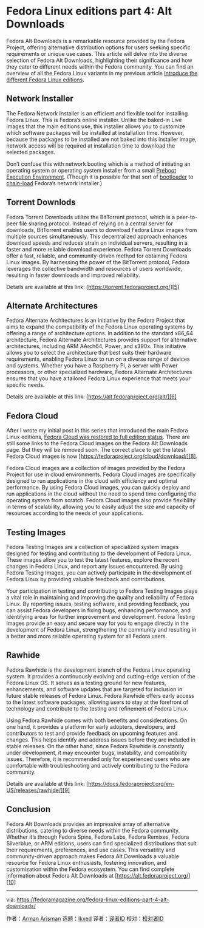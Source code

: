 [#]: subject: "Fedora Linux editions part 4: Alt Downloads"
[#]: via: "https://fedoramagazine.org/fedora-linux-editions-part-4-alt-downloads/"
[#]: author: "Arman Arisman https://fedoramagazine.org/author/armanwu/"
[#]: collector: "lkxed"
[#]: translator: " "
[#]: reviewer: " "
[#]: publisher: " "
[#]: url: " "

Fedora Linux editions part 4: Alt Downloads
======

Fedora Alt Downloads is a remarkable resource provided by the Fedora Project, offering alternative distribution options for users seeking specific requirements or unique use cases. This article will delve into the diverse selection of Fedora Alt Downloads, highlighting their significance and how they cater to different needs within the Fedora community. You can find an overview of all the Fedora Linux variants in my previous article [Introduce the different Fedora Linux editions][1].

## Network Installer

The Fedora Network Installer is an efficient and flexible tool for installing Fedora Linux. This is Fedora’s online installer. Unlike the baked-in Live images that the main editions use, this installer allows you to customize which software packages will be installed at installation time. However, because the packages to be installed are not baked into this installer image, network access will be required at installation time to download the selected packages.

Don’t confuse this with network booting which is a method of initiating an operating system or operating system installer from a small [Preboot Execution Environment][2]. (Though it is possible for that sort of [bootloader][3] to [chain-load][4] Fedora’s network installer.)

## Torrent Downlods

Fedora Torrent Downloads utilize the BitTorrent protocol, which is a peer-to-peer file sharing protocol. Instead of relying on a central server for downloads, BitTorrent enables users to download Fedora Linux images from multiple sources simultaneously. This decentralized approach enhances download speeds and reduces strain on individual servers, resulting in a faster and more reliable download experience. Fedora Torrent Downloads offer a fast, reliable, and community-driven method for obtaining Fedora Linux images. By harnessing the power of the BitTorrent protocol, Fedora leverages the collective bandwidth and resources of users worldwide, resulting in faster downloads and improved reliability.

Details are available at this link: [https://torrent.fedoraproject.org/][5]

## Alternate Architectures

Fedora Alternate Architectures is an initiative by the Fedora Project that aims to expand the compatibility of the Fedora Linux operating systems by offering a range of architecture options. In addition to the standard x86_64 architecture, Fedora Alternate Architectures provides support for alternative architectures, including ARM AArch64, Power, and s390x. This initiative allows you to select the architecture that best suits their hardware requirements, enabling Fedora Linux to run on a diverse range of devices and systems. Whether you have a Raspberry Pi, a server with Power processors, or other specialized hardware, Fedora Alternate Architectures ensures that you have a tailored Fedora Linux experience that meets your specific needs.

Details are available at this link: [https://alt.fedoraproject.org/alt/][6]

## Fedora Cloud

After I wrote my initial post in this series that introduced the main Fedora Linux editions, [Fedora Cloud was restored to full edition status][7]. There are still some links to the Fedora Cloud images on the Fedora Alt Downloads page. But they will be removed soon. The correct place to get the latest Fedora Cloud images is now [https://fedoraproject.org/cloud/download/][8].

Fedora Cloud images are a collection of images provided by the Fedora Project for use in cloud environments. Fedora Cloud images are specifically designed to run applications in the cloud with efficiency and optimal performance. By using Fedora Cloud images, you can quickly deploy and run applications in the cloud without the need to spend time configuring the operating system from scratch. Fedora Cloud images also provide flexibility in terms of scalability, allowing you to easily adjust the size and capacity of resources according to the needs of your applications.

## Testing Images

Fedora Testing Images are a collection of specialized system images designed for testing and contributing to the development of Fedora Linux. These images allow you to test the latest features, explore the recent changes in Fedora Linux, and report any issues encountered. By using Fedora Testing Images, you can actively participate in the development of Fedora Linux by providing valuable feedback and contributions.

Your participation in testing and contributing to Fedora Testing Images plays a vital role in maintaining and improving the quality and reliability of Fedora Linux. By reporting issues, testing software, and providing feedback, you can assist Fedora developers in fixing bugs, enhancing performance, and identifying areas for further improvement and development. Fedora Testing Images provide an easy and secure way for you to engage directly in the development of Fedora Linux, strengthening the community and resulting in a better and more reliable operating system for all Fedora users.

## Rawhide

Fedora Rawhide is the development branch of the Fedora Linux operating system. It provides a continuously evolving and cutting-edge version of the Fedora Linux OS. It serves as a testing ground for new features, enhancements, and software updates that are targeted for inclusion in future stable releases of Fedora Linux. Fedora Rawhide offers early access to the latest software packages, allowing users to stay at the forefront of technology and contribute to the testing and refinement of Fedora Linux.

Using Fedora Rawhide comes with both benefits and considerations. On one hand, it provides a platform for early adopters, developers, and contributors to test and provide feedback on upcoming features and changes. This helps identify and address issues before they are included in stable releases. On the other hand, since Fedora Rawhide is constantly under development, it may encounter bugs, instability, and compatibility issues. Therefore, it is recommended only for experienced users who are comfortable with troubleshooting and actively contributing to the Fedora community.

Details are available at this link: [https://docs.fedoraproject.org/en-US/releases/rawhide/][9]

## Conclusion

Fedora Alt Downloads provides an impressive array of alternative distributions, catering to diverse needs within the Fedora community. Whether it’s through Fedora Spins, Fedora Labs, Fedora Remixes, Fedora Silverblue, or ARM editions, users can find specialized distributions that suit their requirements, preferences, and use cases. This versatility and community-driven approach makes Fedora Alt Downloads a valuable resource for Fedora Linux enthusiasts, fostering innovation, and customization within the Fedora ecosystem. You can find complete information about Fedora Alt Downloads at [https://alt.fedoraproject.org/][10]

--------------------------------------------------------------------------------

via: https://fedoramagazine.org/fedora-linux-editions-part-4-alt-downloads/

作者：[Arman Arisman][a]
选题：[lkxed][b]
译者：[译者ID](https://github.com/译者ID)
校对：[校对者ID](https://github.com/校对者ID)

[a]: https://fedoramagazine.org/author/armanwu/
[b]: https://github.com/lkxed/
[1]: https://fedoramagazine.org/introduce-the-different-fedora-linux-editions/
[2]: https://en.wikipedia.org/wiki/Preboot_Execution_Environment
[3]: https://en.wikipedia.org/wiki/Bootloader
[4]: https://en.wikipedia.org/wiki/Chain_loading
[5]: https://torrent.fedoraproject.org/
[6]: https://alt.fedoraproject.org/alt/
[7]: https://fedoraproject.org/wiki/Changes/RestoreCloudEdition
[8]: https://fedoraproject.org/cloud/download/
[9]: https://docs.fedoraproject.org/en-US/releases/rawhide/
[10]: https://alt.fedoraproject.org/

